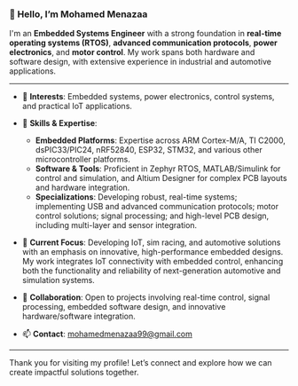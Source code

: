 ### 👋 Hello, I’m Mohamed Menazaa

I'm an **Embedded Systems Engineer** with a strong foundation in **real-time operating systems (RTOS)**, **advanced communication protocols**, **power electronics**, and **motor control**. My work spans both hardware and software design, with extensive experience in industrial and automotive applications.

---

- 👀 **Interests**: Embedded systems, power electronics, control systems, and practical IoT applications.

- 🌱 **Skills & Expertise**:
  - **Embedded Platforms**: Expertise across ARM Cortex-M/A, TI C2000, dsPIC33/PIC24, nRF52840, ESP32, STM32, and various other microcontroller platforms.
  - **Software & Tools**: Proficient in Zephyr RTOS, MATLAB/Simulink for control and simulation, and Altium Designer for complex PCB layouts and hardware integration.
  - **Specializations**: Developing robust, real-time systems; implementing USB and advanced communication protocols; motor control solutions; signal processing; and high-level PCB design, including multi-layer and sensor integration.

- 🔧 **Current Focus**: Developing IoT, sim racing, and automotive solutions with an emphasis on innovative, high-performance embedded designs. My work integrates IoT connectivity with embedded control, enhancing both the functionality and reliability of next-generation automotive and simulation systems.

- 🤝 **Collaboration**: Open to projects involving real-time control, signal processing, embedded software design, and innovative hardware/software integration.

- 📫 **Contact**: [mohamedmenazaa99@gmail.com](mailto:mohamedmenazaa99@gmail.com)

---

Thank you for visiting my profile! Let’s connect and explore how we can create impactful solutions together.
